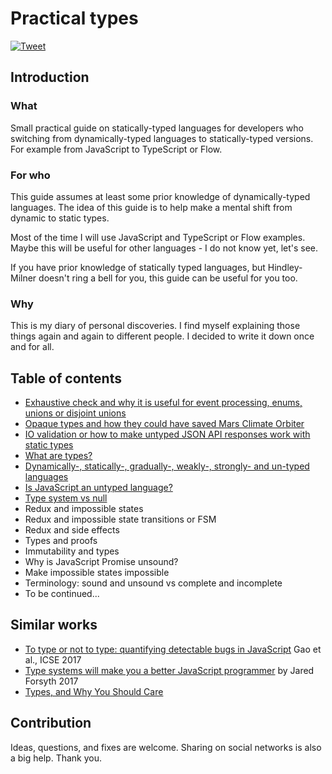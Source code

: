 # Practical types

[![Tweet][twitter-badge]][twitter]

## Introduction

### What
Small practical guide on statically-typed languages for developers who switching from dynamically-typed languages to statically-typed versions. For example from JavaScript to TypeScript or Flow.

### For who
This guide assumes at least some prior knowledge of dynamically-typed languages. The idea of this guide is to help make a mental shift from dynamic to static types.

Most of the time I will use JavaScript and TypeScript or Flow examples. Maybe this will be useful for other languages - I do not know yet, let's see.

If you have prior knowledge of statically typed languages, but Hindley-Milner doesn't ring a bell for you, this guide can be useful for you too.

### Why
This is my diary of personal discoveries. I find myself explaining those things again and again to different people. I decided to write it down once and for all.

## Table of contents
- [Exhaustive check and why it is useful for event processing, enums, unions or disjoint unions](posts/exhaustive-check.md)
- [Opaque types and how they could have saved Mars Climate Orbiter](posts/opaque-types.md)
- [IO validation or how to make untyped JSON API responses work with static types](posts/io-validation.md)
- [What are types?](posts/what-are-types.md)
- [Dynamically-, statically-, gradually-, weakly-, strongly- and un-typed languages](dynamic-static-gradual-untyped.md)
- [Is JavaScript an untyped language?](posts/is-javascript-an-untyped-language.md)
- [Type system vs null](posts/type-system-vs-null.md)
- Redux and impossible states
- Redux and impossible state transitions or FSM
- Redux and side effects
- Types and proofs
- Immutability and types
- Why is JavaScript Promise unsound?
- Make impossible states impossible
- Terminology: sound and unsound vs complete and incomplete
- To be continued...

## Similar works

- [To type or not to type: quantifying detectable bugs in JavaScript](https://blog.acolyer.org/2017/09/19/to-type-or-not-to-type-quantifying-detectable-bugs-in-javascript/) Gao et al., ICSE 2017
- [Type systems will make you a better JavaScript programmer](https://jaredforsyth.com/type-systems-js-dev/#/) by Jared Forsyth 2017
- [Types, and Why You Should Care](https://www.youtube.com/watch?time_continue=1&v=0arFPIQatCU)

## Contribution
Ideas, questions, and fixes are welcome. Sharing on social networks is also a big help. Thank you.

[twitter]: https://twitter.com/intent/tweet?text=Check%20out%20small%20practical%20guide%20on%20Flow%20and%20TypeScript%20for%20JavaScript%20developers%0A%20by%20%40stereobooster%20https%3A%2F%2Fgithub.com%2Fstereobooster%2Fpractical-types%20%F0%9F%91%8D
[twitter-badge]: https://img.shields.io/twitter/url/https/github.com/stereobooster/react-ideal-image.svg?style=social
